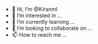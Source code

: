 - 👋 Hi, I’m @KiranmI
- 👀 I’m interested in ...
- 🌱 I’m currently learning ...
- 💞️ I’m looking to collaborate on ...
- 📫 How to reach me ...

<!---
KiranmI/KiranmI is a ✨ special ✨ repository because its `README.md` (this file) appears on your GitHub profile.
You can click the Preview link to take a look at your changes.
--->
